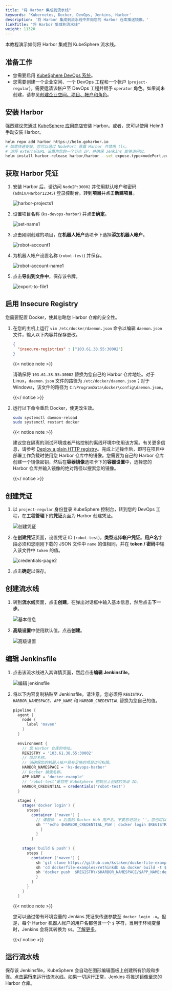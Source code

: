 ```yaml
---
title: "将 Harbor 集成到流水线"
keywords: 'Kubernetes, Docker, DevOps, Jenkins, Harbor'
description: '将 Harbor 集成到流水线中并向您的 Harbor 仓库推送镜像。'
linkTitle: "将 Harbor 集成到流水线"
weight: 11320
---
```


本教程演示如何将 Harbor 集成到 KubeSphere 流水线。

## 准备工作

- 您需要启用 [KubeSphere DevOps 系统](../../../pluggable-components/devops/)。
- 您需要创建一个企业空间、一个 DevOps 工程和一个帐户 (`project-regular`)。需要邀请该帐户至 DevOps 工程并赋予 `operator` 角色。如果尚未创建，请参见[创建企业空间、项目、帐户和角色](../../../quick-start/create-workspace-and-project/)。

## 安装 Harbor

强烈建议您通过 [KubeSphere 应用商店](../../../application-store/built-in-apps/harbor-app/)安装 Harbor。或者，您可以使用 Helm3 手动安装 Harbor。

```bash
helm repo add harbor https://helm.goharbor.io
# 如需快速安装，您可以通过 NodePort 暴露 Harbor 并禁用 tls。
# 请将 externalURL 设置为您的一个节点 IP，并确保 Jenkins 能够访问它。
helm install harbor-release harbor/harbor --set expose.type=nodePort,externalURL=http://$ip:30002,expose.tls.enabled=false
```

## 获取 Harbor 凭证

1. 安装 Harbor 后，请访问 `NodeIP:30002` 并使用默认帐户和密码 (`admin/Harbor12345`) 登录控制台。转到**项目**并点击**新建项目**。

   ![harbor-projects1](/images/docs/zh-cn/devops-user-guide/tool-integration/integrate-harbor-into-pipelines/harbor-projects1.png)

2. 设置项目名称 (`ks-devops-harbor`) 并点击**确定**。

   ![set-name1](/images/docs/zh-cn/devops-user-guide/tool-integration/integrate-harbor-into-pipelines/set-name1.png)

3. 点击刚刚创建的项目，在**机器人帐户**选项卡下选择**添加机器人帐户**。

   ![robot-account1](/images/docs/zh-cn/devops-user-guide/tool-integration/integrate-harbor-into-pipelines/robot-account1.png)

4. 为机器人帐户设置名称 (`robot-test`) 并保存。

   ![robot-account-name1](/images/docs/zh-cn/devops-user-guide/tool-integration/integrate-harbor-into-pipelines/robot-account-name1.png)

5. 点击**导出到文件中**，保存该令牌。

   ![export-to-file1](/images/docs/zh-cn/devops-user-guide/tool-integration/integrate-harbor-into-pipelines/export-to-file1.png)

## 启用 Insecure Registry

您需要配置 Docker，使其忽略您 Harbor 仓库的安全性。

1. 在您的主机上运行 `vim /etc/docker/daemon.json` 命令以编辑 `daemon.json` 文件，输入以下内容并保存更改。

   ```json
   {
     "insecure-registries" : ["103.61.38.55:30002"]
   }
   ```

   {{< notice note >}}

   请确保将 `103.61.38.55:30002` 替换为您自己的 Harbor 仓库地址。对于 Linux，`daemon.json` 文件的路径为 `/etc/docker/daemon.json`；对于 Windows，该文件的路径为 `C:\ProgramData\docker\config\daemon.json`。

   {{</ notice >}}

2. 运行以下命令重启 Docker，使更改生效。

   ```bash
   sudo systemctl daemon-reload
   sudo systemctl restart docker
   ```

   {{< notice note >}}

   建议您在隔离的测试环境或者严格控制的离线环境中使用该方案。有关更多信息，请参考 [Deploy a plain HTTP registry](https://docs.docker.com/registry/insecure/#deploy-a-plain-http-registry)。完成上述操作后，即可在项目中部署工作负载时使用您 Harbor 仓库中的镜像。您需要为自己的 Harbor 仓库创建一个镜像密钥，然后在**容器镜像**选项卡下的**容器设置**中，选择您的 Harbor 仓库并输入镜像的绝对路径以搜索您的镜像。

   {{</ notice >}}

## 创建凭证

1. 以 `project-regular` 身份登录 KubeSphere 控制台，转到您的 DevOps 工程，在**工程管理**下的**凭证**页面为 Harbor 创建凭证。

   ![创建凭证](/images/docs/zh-cn/devops-user-guide/tool-integration/integrate-harbor-into-pipelines/create-credentials.PNG)

2. 在**创建凭证**页面，设置凭证 ID (`robot-test`)，**类型**选择**帐户凭证**。**用户名**字段必须和您刚刚下载的 JSON 文件中 `name` 的值相同，并在 **token / 密码**中输入该文件中 `token` 的值。

   ![credentials-page2](/images/docs/zh-cn/devops-user-guide/tool-integration/integrate-harbor-into-pipelines/credentials-page2.png)

3. 点击**确定**以保存。

## 创建流水线

1. 转到**流水线**页面，点击**创建**。在弹出对话框中输入基本信息，然后点击**下一步**。

   ![基本信息](/images/docs/zh-cn/devops-user-guide/tool-integration/integrate-harbor-into-pipelines/basic-info.png)

2. **高级设置**中使用默认值，点击**创建**。

   ![高级设置](/images/docs/zh-cn/devops-user-guide/tool-integration/integrate-harbor-into-pipelines/advanced-settings.PNG)

## 编辑 Jenkinsfile

1. 点击该流水线进入其详情页面，然后点击**编辑 Jenkinsfile**。

   ![编辑 jenkinsfile](/images/docs/zh-cn/devops-user-guide/tool-integration/integrate-harbor-into-pipelines/edit-jenkinsfile.PNG)

2. 将以下内容复制粘贴至 Jenkinsfile。请注意，您必须将 `REGISTRY`、`HARBOR_NAMESPACE`、`APP_NAME` 和 `HARBOR_CREDENTIAL` 替换为您自己的值。

   ```groovy
   pipeline {  
     agent {
       node {
         label 'maven'
       }
     }
     
     environment {
       // 您 Harbor 仓库的地址。
       REGISTRY = '103.61.38.55:30002'
       // 项目名称。
       // 请确保您的机器人帐户具有足够的项目访问权限。
       HARBOR_NAMESPACE = 'ks-devops-harbor'
       // Docker 镜像名称。
       APP_NAME = 'docker-example'
       // ‘robot-test’是您在 KubeSphere 控制台上创建的凭证 ID。
       HARBOR_CREDENTIAL = credentials('robot-test')
     }
     
     stages {
       stage('docker login') {
         steps{
           container ('maven') {
             // 请替换 -u 后面的 Docker Hub 用户名，不要忘记加上 ''。您也可以使用 Docker Hub 令牌。
             sh '''echo $HARBOR_CREDENTIAL_PSW | docker login $REGISTRY -u 'robot$robot-test' --password-stdin'''
               }
             }  
           }
           
       stage('build & push') {
         steps {
           container ('maven') {
             sh 'git clone https://github.com/kstaken/dockerfile-examples.git'
             sh 'cd dockerfile-examples/rethinkdb && docker build -t $REGISTRY/$HARBOR_NAMESPACE/$APP_NAME:devops-test .'
             sh 'docker push  $REGISTRY/$HARBOR_NAMESPACE/$APP_NAME:devops-test'
             }
           }
         }
       }
     }
   
   
   ```

   {{< notice note >}}

   您可以通过带有环境变量的 Jenkins 凭证来传送参数至 `docker login -u`。但是，每个 Harbor 机器人帐户的用户名都包含一个 `$` 字符，当用于环境变量时，Jenkins 会将其转换为 `$$`。[了解更多](https://number1.co.za/rancher-cannot-use-harbor-robot-account-imagepullbackoff-pull-access-denied/)。

   {{</ notice >}} 

## 运行流水线

保存该 Jenkinsfile，KubeSphere 会自动在图形编辑面板上创建所有阶段和步骤。点击**运行**来运行该流水线。如果一切运行正常，Jenkins 将推送镜像至您的 Harbor 仓库。
